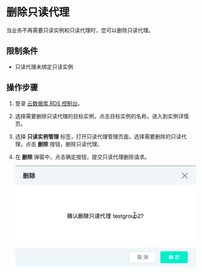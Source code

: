 # 删除只读代理
当业务不再需要只读实例和只读代理时，您可以删除只读代理。

## 限制条件
* 只读代理未绑定只读实例

## 操作步骤
1. 登录 [云数据库 RDS 控制台](https://rds-console.jdcloud.com/database)。
2. 选择需要删除只读代理的目标实例，点击目标实例的名称，进入到实例详情页。
3. 选择 **只读实例管理** 标签，打开只读代理管理页面，选择需要删除的只读代理，点击 **删除** 按钮，删除只读代理。
4. 在 **删除** 弹窗中，点击确定按钮，提交只读代理删除请求。
    
   ![删除只读代理](../../../../../image/RDS/Readonlygroup-Delete.png)